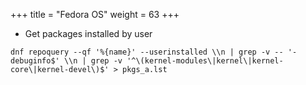 +++
title = "Fedora OS"
weight = 63
+++

- Get packages installed by user
```shell
dnf repoquery --qf '%{name}' --userinstalled \\n | grep -v -- '-debuginfo$' \\n | grep -v '^\(kernel-modules\|kernel\|kernel-core\|kernel-devel\)$' > pkgs_a.lst
```